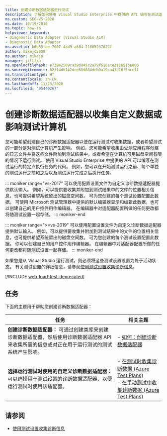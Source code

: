```yaml
---
title: 创建诊断数据适配器进行测试
description: 了解如何使用 Visual Studio Enterprise 中提供的 API 编写在测试运行的特定点执行任务的代码。
ms.custom: SEO-VS-2020
ms.date: 10/19/2016
ms.topic: how-to
helpviewer_keywords:
- Diagnostic Data Adapter [Visual Studio ALM]
- Diagnostic Data Adapter
ms.assetid: b0b53fae-7007-4ad9-a604-21685937622f
author: mikejo5000
ms.author: mikejo
manager: jillfra
ms.openlocfilehash: e73942509ca39d845c2a79f616ace311651be006
ms.sourcegitcommit: 02f14db142dce68d084dcb0a19ca41a16f5bccff
ms.translationtype: HT
ms.contentlocale: zh-CN
ms.lasthandoff: 11/23/2020
ms.locfileid: "95440267"
---
```

# <a name="create-a-diagnostic-data-adapter-to-collect-custom-data-or-affect-a-test-machine"></a>创建诊断数据适配器以收集自定义数据或影响测试计算机

您可能希望创建自己的诊断数据适配器以便在运行测试时收集数据，或者希望测试的一部分是对测试计算机产生影响。 例如，您可能希望收集由受测应用程序创建的日志文件并将这些文件附加到测试结果中，或者希望在计算机可用磁盘空间有限的情况下运行测试。 使用 Visual Studio Enterprise 中提供的 API 可以编写在测试运行的特定点执行任务的代码。 例如，您可以在开始测试运行之前、每个单独的测试运行之前和之后以及测试运行完成之后执行任务。

::: moniker range="vs-2017"
可以使用配置设置文件为自定义诊断数据适配器提供默认输入。 例如，可以提供要收集并附加到测试结果中的文件的位置相关信息，也可提供希望系统留出的磁盘空间数。 可为您创建的每个测试设置配置此数据。 可使用 Microsoft 测试管理器中提供的默认编辑器显示和编辑此数据，也可以创建自己的用户控件用作编辑器。 在编辑器中对适配器配置所做的任何更改都将随测试设置一起存储。
::: moniker-end

::: moniker range=">=vs-2019"
可以使用配置设置文件为自定义诊断数据适配器提供默认输入。 例如，可以提供要收集并附加到测试结果中的文件的位置相关信息，也可提供希望系统留出的磁盘空间数。 可为您创建的每个测试设置配置此数据。 你可以创建自己的用户控件用作编辑器。 在编辑器中对适配器配置所做的任何更改都将随测试设置一起存储。
::: moniker-end

如果您是从 Visual Studio 运行测试，则必须将这些测试设置设置为处于活动状态。 有关测试设置的详细信息，请参阅[使用测试设置收集诊断信息](../test/collect-diagnostic-information-using-test-settings.md)。

[!INCLUDE [web-load-test-deprecated](includes/web-load-test-deprecated.md)]

## <a name="tasks"></a>任务

下面的主题用于帮助您创建诊断数据适配器：

|任务|相关主题|
|-|-----------------------|
|**创建诊断数据适配器：** 可通过创建类库来创建诊断数据适配器，然后使用诊断数据适配器 API 来收集所需的信息或对正在用于运行测试的测试系统产生影响。|-   [如何：创建诊断数据适配器](../test/how-to-create-a-diagnostic-data-adapter.md)|
|**选择运行测试时使用的自定义诊断数据适配器：** 可以选择用于测试设置的诊断数据适配器，以便运行测试时使用该适配器。|-   [在测试时收集诊断数据 (Azure Test Plans)](/azure/devops/test/collect-diagnostic-data?view=vsts&preserve-view=true)<br />-   [在手动测试中收集诊断数据 (Azure Test Plans)](/azure/devops/test/mtm/collect-more-diagnostic-data-in-manual-tests?view=vsts&preserve-view=true)|

## <a name="see-also"></a>请参阅

- [使用测试设置收集诊断信息](../test/collect-diagnostic-information-using-test-settings.md)
